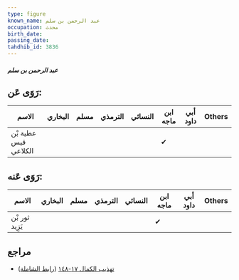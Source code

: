 ```yaml
---
type: figure
known_name: عبد الرحمن بن سلم
occupation: محدث
birth_date:
passing_date:
tahdhib_id: 3836
---
```

##### عبد الرحمن بن سلم

## رَوَى عَن:
| الاسم                | البخاري | مسلم | الترمذي | النسائي | ابن ماجه | أبي داود | Others |
| -------------------- | ------- | ---- | ------- | ------- | -------- | -------- | ------ |
| عطية بْن قيس الكلاعي |         |      |         |         | ✔        |          |        |
## رَوَى عَنه:
| الاسم          | البخاري | مسلم | الترمذي | النسائي | ابن ماجه | أبي داود | Others |
| -------------- | ------- | ---- | ------- | ------- | -------- | -------- | ------ |
| ثور بْن يَزِيد |         |      |         |         | ✔        |          |        |
## مراجع
- [تهذيب الكمال ١٧-١٤٨](obsidian://open?vault=Tahdhib-al-Kamal&file=Figures/٣٨٣٦-عبد%20الرحمن%20بن%20سلم) ([رابط الشاملة](https://shamela.ws/book/3722/8698))
